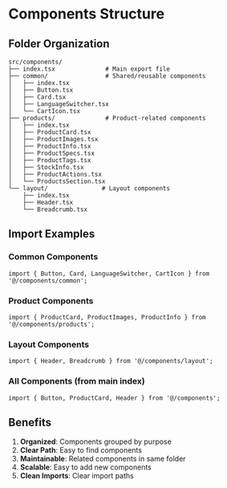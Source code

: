# Components Structure

## Folder Organization

```
src/components/
├── index.tsx              # Main export file
├── common/                # Shared/reusable components
│   ├── index.tsx
│   ├── Button.tsx
│   ├── Card.tsx
│   ├── LanguageSwitcher.tsx
│   └── CartIcon.tsx
├── products/              # Product-related components
│   ├── index.tsx
│   ├── ProductCard.tsx
│   ├── ProductImages.tsx
│   ├── ProductInfo.tsx
│   ├── ProductSpecs.tsx
│   ├── ProductTags.tsx
│   ├── StockInfo.tsx
│   ├── ProductActions.tsx
│   └── ProductsSection.tsx
└── layout/               # Layout components
    ├── index.tsx
    ├── Header.tsx
    └── Breadcrumb.tsx
```

## Import Examples

### Common Components
```tsx
import { Button, Card, LanguageSwitcher, CartIcon } from '@/components/common';
```

### Product Components
```tsx
import { ProductCard, ProductImages, ProductInfo } from '@/components/products';
```

### Layout Components
```tsx
import { Header, Breadcrumb } from '@/components/layout';
```

### All Components (from main index)
```tsx
import { Button, ProductCard, Header } from '@/components';
```

## Benefits

1. **Organized**: Components grouped by purpose
2. **Clear Path**: Easy to find components
3. **Maintainable**: Related components in same folder
4. **Scalable**: Easy to add new components
5. **Clean Imports**: Clear import paths
